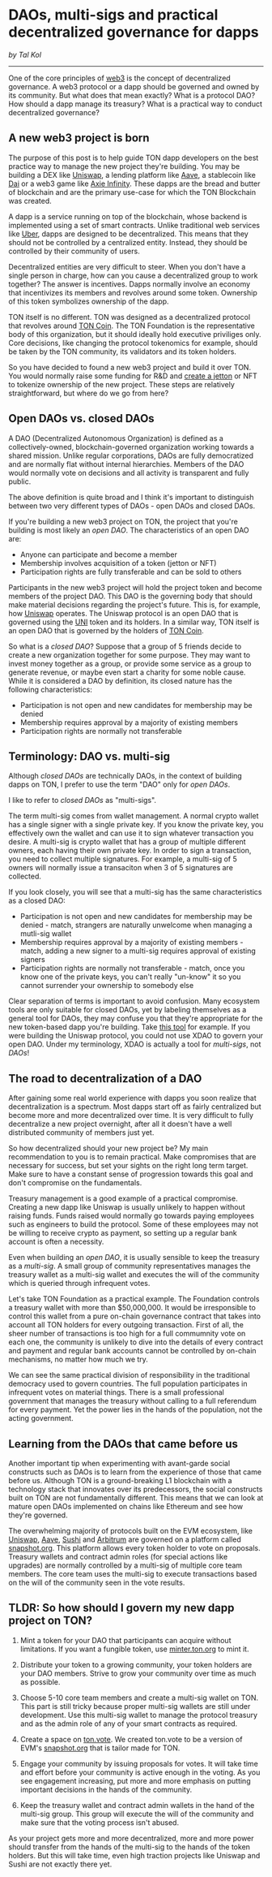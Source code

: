 # DAOs, multi-sigs and practical decentralized governance for dapps

*by Tal Kol*

---

One of the core principles of [web3](https://defi.org/ton/) is the concept of decentralized governance. A web3 protocol or a dapp should be governed and owned by its community. But what does that mean exactly? What is a protocol DAO? How should a dapp manage its treasury? What is a practical way to conduct decentralized governance?

## A new web3 project is born

The purpose of this post is to help guide TON dapp developers on the best practice way to manage the new project they're building. You may be building a DEX like [Uniswap](https://uniswap.org/), a lending platform like [Aave](https://aave.com/), a stablecoin like [Dai](https://makerdao.com/en/) or a web3 game like [Axie Infinity](https://axieinfinity.com). These dapps are the bread and butter of blockchain and are the primary use-case for which the TON Blockchain was created.

A dapp is a service running on top of the blockchain, whose backend is implemented using a set of smart contracts. Unlike traditional web services like [Uber](https://uber.com/), dapps are designed to be decentralized. This means that they should not be controlled by a centralized entity. Instead, they should be controlled by their community of users.

Decentralized entities are very difficult to steer. When you don't have a single person in charge, how can you cause a decentralized group to work together? The answer is incentives. Dapps normally involve an economy that incentivizes its members and revolves around some token. Ownership of this token symbolizes ownership of the dapp.

TON itself is no different. TON was designed as a decentralized protocol that revolves around [TON Coin](https://www.coingecko.com/en/coins/toncoin). The TON Foundation is the representative body of this organization, but it should ideally hold executive priviliges only. Core decisions, like changing the protocol tokenomics for example, should be taken by the TON community, its validators and its token holders.

So you have decided to found a new web3 project and build it over TON. You would normally raise some funding for R&D and [create a jetton](https://minter.ton.org) or NFT to tokenize ownership of the new project. These steps are relatively straightforward, but where do we go from here?

## Open DAOs vs. closed DAOs

A DAO (Decentralized Autonomous Organization) is defined as a collectively-owned, blockchain-governed organization working towards a shared mission. Unlike regular corporations, DAOs are fully democratized and are normally flat without internal hierarchies. Members of the DAO would normally vote on decisions and all activity is transparent and fully public.

The above definition is quite broad and I think it's important to distinguish between two very different types of DAOs - open DAOs and closed DAOs.

If you're building a new web3 project on TON, the project that you're building is most likely an *open DAO*. The characteristics of an open DAO are:

* Anyone can participate and become a member
* Membership involves acquisition of a token (jetton or NFT)
* Participation rights are fully transferable and can be sold to others

Participants in the new web3 project will hold the project token and become members of the project DAO. This DAO is the governing body that should make material decisions regarding the project's future. This is, for example, how [Uniswap](https://uniswap.org/) operates. The Uniswap protocol is an open DAO that is governed using the [UNI](https://www.coingecko.com/en/coins/uniswap) token and its holders. In a similar way, TON itself is an open DAO that is governed by the holders of [TON Coin](https://www.coingecko.com/en/coins/toncoin).

So what is a *closed DAO*? Suppose that a group of 5 friends decide to create a new organization together for some purpose. They may want to invest money together as a group, or provide some service as a group to generate revenue, or maybe even start a charity for some noble cause. While it is considered a DAO by definition, its closed nature has the following characteristics:

* Participation is not open and new candidates for membership may be denied
* Membership requires approval by a majority of existing members
* Participation rights are normally not transferable

## Terminology: DAO vs. multi-sig

Although *closed DAOs* are technically DAOs, in the context of building dapps on TON, I prefer to use the term "DAO" only for *open DAOs*.

I like to refer to *closed DAOs* as "multi-sigs".

The term multi-sig comes from wallet management. A normal crypto wallet has a single signer with a single private key. If you know the private key, you effectively own the wallet and can use it to sign whatever transaction you desire. A multi-sig is crypto wallet that has a group of multiple different owners, each having their own private key. In order to sign a transaction, you need to collect multiple signatures. For example, a multi-sig of 5 owners will normally issue a transaciton when 3 of 5 signatures are collected.

If you look closely, you will see that a multi-sig has the same characteristics as a closed DAO:

* Participation is not open and new candidates for membership may be denied - match, strangers are naturally unwelcome when managing a mutli-sig wallet
* Membership requires approval by a majority of existing members - match, adding a new signer to a multi-sig requires approval of existing signers
* Participation rights are normally not transferable - match, once you know one of the private keys, you can't really "un-know" it so you cannot surrender your ownership to somebody else

Clear separation of terms is important to avoid confusion. Many ecosystem tools are only suitable for closed DAOs, yet by labeling themselves as a general tool for DAOs, they may confuse you that they're appropriate for the new token-based dapp you're building. Take [this tool](https://www.xdao.app) for example. If you were building the Uniswap protocol, you could not use XDAO to govern your open DAO. Under my terminology, XDAO is actually a tool for *multi-sigs*, not *DAOs*!

## The road to decentralization of a DAO

After gaining some real world experience with dapps you soon realize that decentralization is a spectrum. Most dapps start off as fairly centralized but become more and more decentralized over time. It is very difficult to fully decentralize a new project overnight, after all it doesn't have a well distributed community of members just yet.

So how decentralized should your new project be? My main recommendation to you is to remain practical. Make compromises that are necessary for success, but set your sights on the right long term target. Make sure to have a constant sense of progression towards this goal and don't compromise on the fundamentals.

Treasury management is a good example of a practical compromise. Creating a new dapp like Uniswap is usually unlikely to happen without raising funds. Funds raised would normally go towards paying employees such as engineers to build the protocol. Some of these employees may not be willing to receive crypto as payment, so setting up a regular bank account is often a necessity.

Even when building an *open DAO*, it is usually sensible to keep the treasury as a *multi-sig*. A small group of community representatives manages the treasury wallet as a multi-sig wallet and executes the will of the community which is queried through infrequent votes.

Let's take TON Foundation as a practical example. The Foundation controls a treasury wallet with more than $50,000,000. It would be irresponsible to control this wallet from a pure on-chain governance contract that takes into account all TON holders for every outgoing transaction. First of all, the sheer number of transactions is too high for a full commumnity vote on each one, the community is unlikely to dive into the details of every contract and payment and regular bank accounts cannot be controlled by on-chain mechanisms, no matter how much we try.

We can see the same practical division of responsibility in the traditional democracy used to govern countries. The full population participates in infrequent votes on material things. There is a small professional government that manages the treasury without calling to a full referendum for every payment. Yet the power lies in the hands of the population, not the acting government.

## Learning from the DAOs that came before us

Another important tip when experimenting with avant-garde social constructs such as DAOs is to learn from the experience of those that came before us. Although TON is a ground-breaking L1 blockchain with a technology stack that innovates over its predecessors, the social constructs built on TON are not fundamentally different. This means that we can look at mature open DAOs implemented on chains like Ethereum and see how they're governed.

The overwhelming majority of protocols built on the EVM ecosystem, like [Uniswap](https://uniswap.org/), [Aave](https://aave.com/), [Sushi](https://sushi.com) and [Arbitrum](https://arbitrum.io/) are governed on a platform called [snapshot.org](https://snapshot.org). This platform allows every token holder to vote on proposals. Treasury wallets and contract admin roles (for special actions like upgrades) are normally controlled by a multi-sig of multiple core team members. The core team uses the multi-sig to execute transactions based on the will of the community seen in the vote results.

## TLDR: So how should I govern my new dapp project on TON?

1. Mint a token for your DAO that participants can acquire without limitations. If you want a fungible token, use [minter.ton.org](https://minter.ton.org) to mint it.

2. Distribute your token to a growing community, your token holders are your DAO members. Strive to grow your community over time as much as possible.

3. Choose 5-10 core team members and create a multi-sig wallet on TON. This part is still tricky because proper multi-sig wallets are still under development. Use this multi-sig wallet to manage the protocol treasury and as the admin role of any of your smart contracts as required.

4. Create a space on [ton.vote](https://ton.vote). We created ton.vote to be a version of EVM's [snapshot.org](https://snapshot.org) that is tailor made for TON.

5. Engage your community by issuing proposals for votes. It will take time and effort before your community is active enough in the voting. As you see engagement increasing, put more and more emphasis on putting important decisions in the hands of the community.

6. Keep the treasury wallet and contract admin wallets in the hand of the multi-sig group. This group will execute the will of the community and make sure that the voting process isn't abused.

As your project gets more and more decentralized, more and more power should transfer from the hands of the multi-sig to the hands of the token holders. But this will take time, even high traction projects like Uniswap and Sushi are not exactly there yet.
